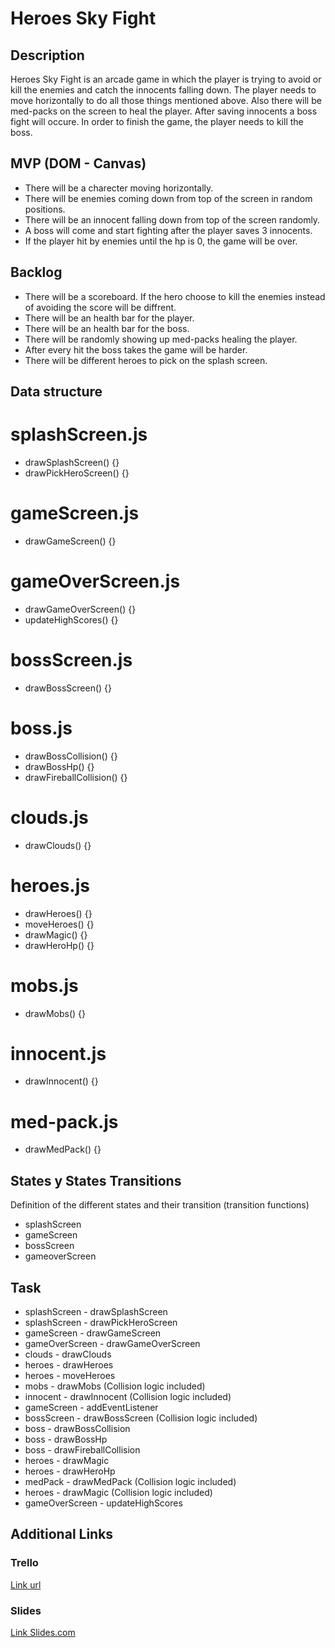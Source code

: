 # Heroes Sky Fight

## Description

Heroes Sky Fight is an arcade game in which the player is trying to avoid or kill the enemies and catch the innocents falling down. The player needs to move horizontally to do all those things mentioned above. Also there will be med-packs on the screen to heal the player. After saving innocents a boss fight will occure. In order to finish the game, the player needs to kill the boss.

## MVP (DOM - Canvas)

- There will be a charecter moving horizontally.
- There will be enemies coming down from top of the screen in random positions.
- There will be an innocent falling down from top of the screen randomly.
- A boss will come and start fighting after the player saves 3 innocents.
- If the player hit by enemies until the hp is 0, the game will be over.

## Backlog

- There will be a scoreboard. If the hero choose to kill the enemies instead of avoiding the score will be diffrent.
- There will be an health bar for the player.
- There will be an health bar for the boss.
- There will be randomly showing up med-packs healing the player.
- After every hit the boss takes the game will be harder.
- There will be different heroes to pick on the splash screen.

## Data structure

# splashScreen.js
- drawSplashScreen() {}
- drawPickHeroScreen() {}

# gameScreen.js
- drawGameScreen() {}

# gameOverScreen.js
- drawGameOverScreen() {}
- updateHighScores() {}

# bossScreen.js
- drawBossScreen() {}

# boss.js
- drawBossCollision() {}
- drawBossHp() {}
- drawFireballCollision() {}

# clouds.js
- drawClouds() {}

# heroes.js
- drawHeroes() {}
- moveHeroes() {}
- drawMagic() {}
- drawHeroHp() {}

# mobs.js
- drawMobs() {}

# innocent.js
- drawInnocent() {}

# med-pack.js
- drawMedPack() {}

## States y States Transitions

Definition of the different states and their transition (transition functions)

- splashScreen
- gameScreen
- bossScreen
- gameoverScreen

## Task

- splashScreen - drawSplashScreen
- splashScreen - drawPickHeroScreen
- gameScreen - drawGameScreen
- gameOverScreen - drawGameOverScreen
- clouds - drawClouds
- heroes - drawHeroes
- heroes - moveHeroes
- mobs - drawMobs (Collision logic included)
- innocent - drawInnocent (Collision logic included)
- gameScreen - addEventListener
- bossScreen - drawBossScreen (Collision logic included)
- boss - drawBossCollision
- boss - drawBossHp
- boss - drawFireballCollision
- heroes - drawMagic
- heroes - drawHeroHp
- medPack - drawMedPack (Collision logic included)
- heroes - drawMagic (Collision logic included)
- gameOverScreen - updateHighScores

## Additional Links

### Trello

[Link url](https://trello.com/invite/b/0nqj6SAM/155ea7af04f1f63e924490a10ae07938/heroes-sky-fight)

### Slides

[Link Slides.com](https://slides.com/d/1SlhaDI/live)
